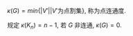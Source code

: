 $\kappa(G)=min\{|V'| | V' \text{为点割集}\}$, 称为点连通度. 

规定 $\kappa (K_n)=n-1$, 若 $G$ 非连通, $\kappa(G) = 0$.